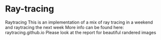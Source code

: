 # Ray-tracing
Raytracing 
This is an implementation of a mix of ray tracing in a weekend and raytracing the next week 
More info can be found here: raytracing.github.io
Please look at the report for beautiful randered images 


